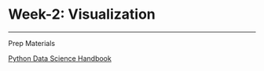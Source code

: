 # Week-2: Visualization

----

Prep Materials

[Python Data Science Handbook](https://jakevdp.github.io/PythonDataScienceHandbook/index.html#4.-Visualization-with-Matplotlib)


